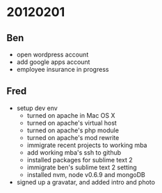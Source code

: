 # 20120201

## Ben
- open wordpress account
- add google apps account
- employee insurance in progress

## Fred
- setup dev env
  - turned on apache in Mac OS X
  - turned on apache's virtual host
  - turned on apache's php module
  - turned on apache's mod rewrite
  - immigrate recent projects to working mba
  - add working mba's ssh to github
  - installed packages for sublime text 2
  - immigrate ben's sublime text 2 setting
  - installed nvm, node v0.6.9 and mongoDB
- signed up a gravatar, and added intro and photo